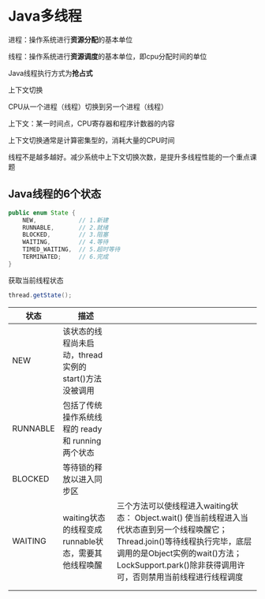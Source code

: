 

# Java多线程

进程：操作系统进行**资源分配**的基本单位

线程：操作系统进行**资源调度**的基本单位，即cpu分配时间的单位



Java线程执行方式为**抢占式**



上下文切换

CPU从一个进程（线程）切换到另一个进程（线程）

上下文：某一时间点，CPU寄存器和程序计数器的内容



上下文切换通常是计算密集型的，消耗大量的CPU时间

线程不是越多越好。减少系统中上下文切换次数，是提升多线程性能的一个重点课题



## Java线程的6个状态

```Java
public enum State {
    NEW,   			// 1.新建
    RUNNABLE,	    // 2.就绪
    BLOCKED,		// 3.阻塞
    WAITING,		// 4.等待
    TIMED_WAITING,  // 5.超时等待
    TERMINATED;		// 6.完成
}

```



获取当前线程状态

```java
thread.getState();
```



| 状态     | 描述                                                  |                                                              |
| -------- | ----------------------------------------------------- | ------------------------------------------------------------ |
| NEW      | 该状态的线程尚未启动，thread实例的start()方法没被调用 |                                                              |
| RUNNABLE | 包括了传统操作系统线程的 ready 和 running 两个状态    |                                                              |
| BLOCKED  | 等待锁的释放以进入同步区                              |                                                              |
| WAITING  | waiting状态的线程变成runnable状态，需要其他线程唤醒   | 三个方法可以使线程进入waiting状态： Object.wait() 使当前线程进入当代状态直到另一个线程唤醒它；Thread.join()等待线程执行完毕，底层调用的是Object实例的wait()方法；LockSupport.park()除非获得调用许可，否则禁用当前线程进行线程调度 |
|          |                                                       |                                                              |
|          |                                                       |                                                              |

